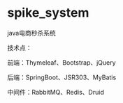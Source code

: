 # spike_system
java电商秒杀系统

技术点：

前端：Thymeleaf、Bootstrap、jQuery


后端：SpringBoot、JSR303、MyBatis


中间件：RabbitMQ、Redis、Druid

